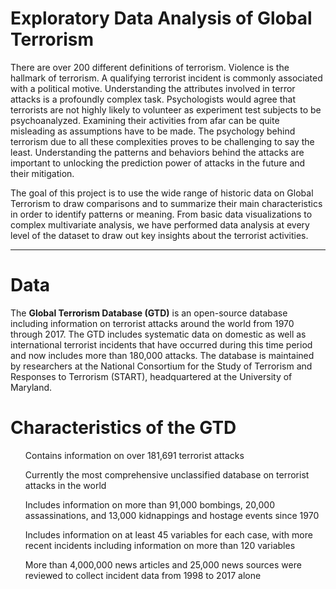 # Exploratory Data Analysis of Global Terrorism 

There are over 200 different definitions of terrorism. Violence is the hallmark of terrorism. A qualifying terrorist incident is commonly associated with a political motive. Understanding the attributes involved in terror attacks is a profoundly complex task. Psychologists would agree that terrorists are not highly likely to volunteer as experiment test subjects to be psychoanalyzed. Examining their activities from afar can be quite misleading as assumptions have to be made. The psychology behind terrorism due to all these complexities proves to be challenging to say the least. Understanding the patterns and behaviors behind the attacks are important to unlocking the prediction power of attacks in the future and their mitigation.

The goal of this project is to use the wide range of historic data on Global Terrorism to draw comparisons and to summarize their main characteristics in order to identify patterns or meaning. From basic data visualizations to complex multivariate analysis, we have performed data analysis at every level of the dataset to draw out key insights about the terrorist activities.

___

# Data

The **Global Terrorism Database (GTD)** is an open-source database including information on terrorist attacks around the world from 1970 through 2017. The GTD includes systematic data on domestic as well as international terrorist incidents that have occurred during this time period and now includes more than 180,000 attacks. The database is maintained by researchers at the National Consortium for the Study of Terrorism and Responses to Terrorism (START), headquartered at the University of Maryland.

# Characteristics of the GTD
<ul> Contains information on over 181,691 terrorist attacks </ul>
<ul> Currently the most comprehensive unclassified database on terrorist attacks in the world </ul>
<ul> Includes information on more than 91,000 bombings, 20,000 assassinations, and 13,000 kidnappings and hostage events since 1970 </ul>
<ul> Includes information on at least 45 variables for each case, with more recent incidents including information on more than 120 variables </ul>
<ul> More than 4,000,000 news articles and 25,000 news sources were reviewed to collect incident data from 1998 to 2017 alone </ul>

